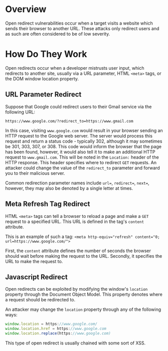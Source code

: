 # Overview

Open redirect vulnerabilities occur when a target visits a website which sends their browser to another URL. These attacks only redirect users and as such are often considered to be of low severity. 

# How Do They Work

Open redirects occur when a developer mistrusts user input, which redirects to another site, usually via a URL parameter, HTML `<meta>` tags, or the DOM window location property.

## URL Parameter Redirect

Suppose that Google could redirect users to their Gmail service via the following URL:
```
https://www.google.com/?redirect_to=https://www.gmail.com
```

In this case, visiting `www.google.com` would result in your browser sending an HTTP request to the Google web server. The server would process this request and return a status code - typically 302, although it may sometimes be 301, 303, 307, or 308. This code would inform the browser that the page has been found, however, it would also tell it to make an additional HTTP request to `www.gmail.com`. This will be noted in the `Location:` header of the HTTP response. This header specifies where to redirect `GET` requests. An attacker could change the value of the `redirect_to` parameter and forward you to their malicious server.

Common redirection parameter names include `url=`, `redirect=`, `next=`, however, they may also be denoted by a single letter at times.

## Meta Refresh Tag Redirect

HTML `<meta>` tags can tell a browser to reload a page and make a `GET` request to a specified URL. This URL is defined in the tag's `content` attribute.

This is an example of such a tag:
`<meta http-equiv="refresh" content="0; url=https://www.google.com/">`

First, the `content` attribute defines the number of seconds the browser should wait before making the request to the URL. Secondly, it specifies the URL to make the request to.

## Javascript Redirect
Open redirects can be exploited by modifying the window's `location` property through the Document Object Model. This property denotes where a request should be redirected to.

An attacker may change the `location` property through any of the following ways:

```javascript
window.location = https://www.google.com/  
window.location.href = https://www.google.com  
window.location.replace(https://www.google.com)
```

This type of open redirect is usually chained with some sort of XSS.